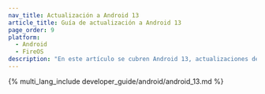 ```yaml
---
nav_title: Actualización a Android 13
article_title: Guía de actualización a Android 13
page_order: 9
platform: 
  - Android
  - FireOS
description: "En este artículo se cubren Android 13, actualizaciones del SDK, cambios en el permiso de notificaciones push, compatibilidad con el SDK y más."
---
```


{% multi_lang_include developer_guide/android/android_13.md %}
